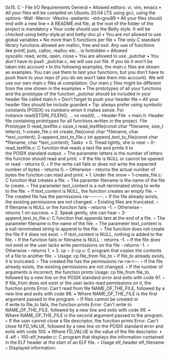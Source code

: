 0x15. C - File I/O
Requirements
General
    • Allowed editors: vi, vim, emacs
    • All your files will be compiled on Ubuntu 20.04 LTS using gcc, using the options -Wall -Werror -Wextra -pedantic -std=gnu89
    • All your files should end with a new line
    • A README.md file, at the root of the folder of the project is mandatory
    • Your code should use the Betty style. It will be checked using betty-style.pl and betty-doc.pl
    • You are not allowed to use global variables
    • No more than 5 functions per file
    • The only C standard library functions allowed are malloc, free and exit. Any use of functions like printf, puts, calloc, realloc etc… is forbidden
    • Allowed syscalls: read, write, open, close
    • You are allowed to use _putchar
    • You don’t have to push _putchar.c, we will use our file. If you do it won’t be taken into account
    • In the following examples, the main.c files are shown as examples. You can use them to test your functions, but you don’t have to push them to your repo (if you do we won’t take them into account). We will use our own main.c files at compilation. Our main.c files might be different from the one shown in the examples
    • The prototypes of all your functions and the prototype of the function _putchar should be included in your header file called main.h
    • Don’t forget to push your header file
    • All your header files should be include guarded
    • Tip: always prefer using symbolic constants (POSIX) vs numbers when it makes sense. For instance read(STDIN_FILENO, ... vs read(0, ...
Header File 
    • main.h: Header file containing prototypes for all functions written in the project.
File
Prototype
0-read_textfile.c
ssize_t read_textfile(const char *filename, size_t letters);
1-create_file.c
int create_file(const char *filename, char *text_content);
2-append_text_to_file.c
int append_text_to_file(const char *filename, char *text_content);
Tasks 
    • 0. Tread lightly, she is near
        ◦ 0-read_textfile.c: C function that reads a text file and prints it to the POSIX standard output.
        ◦ The parameter letters is the number of letters the function should read and print.
        ◦ If the file is NULL or cannot be opened or read - returns 0.
        ◦ If the write call fails or does not write the expected number of bytes - returns 0.
        ◦ Otherwise - returns the actual number of bytes the function can read and print.
    • 1. Under the snow
        ◦ 1-create_file.c: C function that creates a file.
        ◦ The paramter filename is the name of the file to create.
        ◦ The parameter text_content is a null-terminated string to write to the file.
        ◦ If text_content is NULL, the function creates an empty file.
        ◦ The created file has the permissions rw-------.
        ◦ If the file already exists, the existing permissions are not changed.
        ◦ Existing files are truncated.
        ◦ If filename is NULL or the funciton fails - returns -1.
        ◦ Otherwise - returns 1 on success.
    • 2. Speak gently, she can hear
        ◦ 2-append_text_to_file.c: C function that appends text at the end of a file.
        ◦ The parameter filename is the name of the file.
        ◦ The parameter text_content is a null-terminated string to append to the file.
        ◦ The function does not create the file if it does not exist.
        ◦ If text_content is NULL, nothing is added to the file.
        ◦ If the function fails or filename is NULL - returns -1.
        ◦ If the file does not exist or the user lacks write permissions on the file - returns -1.
        ◦ Otherwise - returns 1.
    • 3. cp
        ◦ 3-cp.c: C program that copies the contents of a file to another file.
        ◦ Usage: cp file_from file_to
        ◦ If file_to already exists, it is truncated.
        ◦ The created file has the permissions rw-rw-r--.
        ◦ If the file already exists, the existing permissions are not changed.
        ◦ If the number of arguments is incorrect, the function prints Usage: cp file_from file_to, followed by a new line on the POSIX standard error and exits with code 97.
        ◦ If file_from does not exist or the user lacks read permissions on it, the function prints Error: Can't read from file NAME_OF_THE_FILE, followed by a new line and exits with code 98.
            ▪ Where NAME_OF_THE_FILE is the first argument passed to the program.
        ◦ If files cannot be created or if write to file_to fails, the function prints Error: Can't write to NAME_OF_THE_FILE, followed by a new line and exits with code 99.
            ▪ Where NAME_OF_THE_FILE is the second argument passed to the program.
        ◦ If the user cannot close a file descriptor, the function prints Error: Can't close fd FD_VALUE, followed by a new line on the POSIX standard error and exits with code 100.
            ▪ Where FD_VALUE is the value of the file descriptor.
    • 4. elf
        ◦ 100-elf_header.c: C program that displays the information contained in the ELF header at the start of an ELF file.
        ◦ Usage elf_header elf_filename
        ◦ Displayed information:

